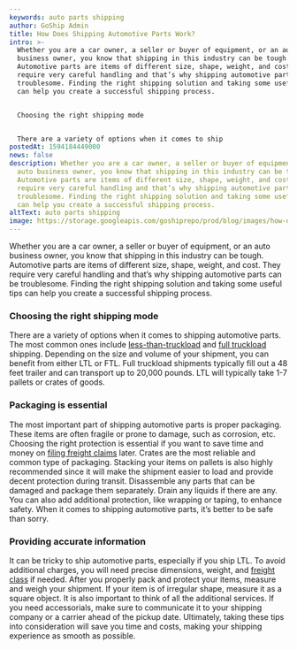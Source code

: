 ```yaml
---
keywords: auto parts shipping
author: GoShip Admin
title: How Does Shipping Automotive Parts Work?
intro: >-
  Whether you are a car owner, a seller or buyer of equipment, or an auto
  business owner, you know that shipping in this industry can be tough.
  Automotive parts are items of different size, shape, weight, and cost. They
  require very careful handling and that’s why shipping automotive parts can be
  troublesome. Finding the right shipping solution and taking some useful tips
  can help you create a successful shipping process. 


  Choosing the right shipping mode


  There are a variety of options when it comes to ship
postedAt: 1594184449000
news: false
description: Whether you are a car owner, a seller or buyer of equipment, or an
  auto business owner, you know that shipping in this industry can be tough.
  Automotive parts are items of different size, shape, weight, and cost. They
  require very careful handling and that’s why shipping automotive parts can be
  troublesome. Finding the right shipping solution and taking some useful tips
  can help you create a successful shipping process.
altText: auto parts shipping
image: https://storage.googleapis.com/goshiprepo/prod/blog/images/how-does-the-shipping-of-automotive-parts-work.jpg
---
```

Whether you are a car owner, a seller or buyer of equipment, or an auto business owner, you know that shipping in this industry can be tough. Automotive parts are items of different size, shape, weight, and cost. They require very careful handling and that’s why shipping automotive parts can be troublesome. Finding the right shipping solution and taking some useful tips can help you create a successful shipping process.

### Choosing the right shipping mode

There are a variety of options when it comes to shipping automotive parts. The most common ones include [less-than-truckload](https://www.goship.com/shipping-services/ltl-freight-shipping/) and [full truckload](https://www.goship.com/shipping-services/truckload-freight-shipping/) shipping. Depending on the size and volume of your shipment, you can benefit from either LTL or FTL. Full truckload shipments typically fill out a 48 feet trailer and can transport up to 20,000 pounds. LTL will typically take 1-7 pallets or crates of goods.

### Packaging is essential

The most important part of shipping automotive parts is proper packaging. These items are often fragile or prone to damage, such as corrosion, etc. Choosing the right protection is essential if you want to save time and money on [filing freight claims](https://www.goship.com/blog/how-to-file-a-freight-claim/) later. Crates are the most reliable and common type of packaging. Stacking your items on pallets is also highly recommended since it will make the shipment easier to load and provide decent protection during transit. Disassemble any parts that can be damaged and package them separately. Drain any liquids if there are any. You can also add additional protection, like wrapping or taping, to enhance safety. When it comes to shipping automotive parts, it’s better to be safe than sorry.

### Providing accurate information

It can be tricky to ship automotive parts, especially if you ship LTL. To avoid additional charges, you will need precise dimensions, weight, and [freight class](https://www.goship.com/blog/blog-everything-you-need-to-know-about-ltl-freight-class/) if needed. After you properly pack and protect your items, measure and weigh your shipment. If your item is of irregular shape, measure it as a square object. It is also important to think of all the additional services. If you need accessorials, make sure to communicate it to your shipping company or a carrier ahead of the pickup date. Ultimately, taking these tips into consideration will save you time and costs, making your shipping experience as smooth as possible.